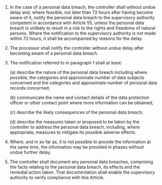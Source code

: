 1. In the case of a personal data breach, the controller shall without undue delay and, where feasible, not later than 72 hours after having become aware of it, notify the personal data breach to the supervisory authority competent in accordance with Article 55, unless the personal data breach is unlikely to result in a risk to the rights and freedoms of natural persons. Where the notification to the supervisory authority is not made within 72 hours, it shall be accompanied by reasons for the delay.

2. The processor shall notify the controller without undue delay after becoming aware of a personal data breach.

3. The notification referred to in paragraph 1 shall at least:

    (a) describe the nature of the personal data breach including where possible, the categories and approximate number of data subjects concerned and the categories and approximate number of personal data records concerned;

    (b) communicate the name and contact details of the data protection officer or other contact point where more information can be obtained;

    &#40;c) describe the likely consequences of the personal data breach;

    (d) describe the measures taken or proposed to be taken by the controller to address the personal data breach, including, where appropriate, measures to mitigate its possible adverse effects.

4. Where, and in so far as, it is not possible to provide the information at the same time, the information may be provided in phases without undue further delay.

5. The controller shall document any personal data breaches, comprising the facts relating to the personal data breach, its effects and the remedial action taken. That documentation shall enable the supervisory authority to verify compliance with this Article.
